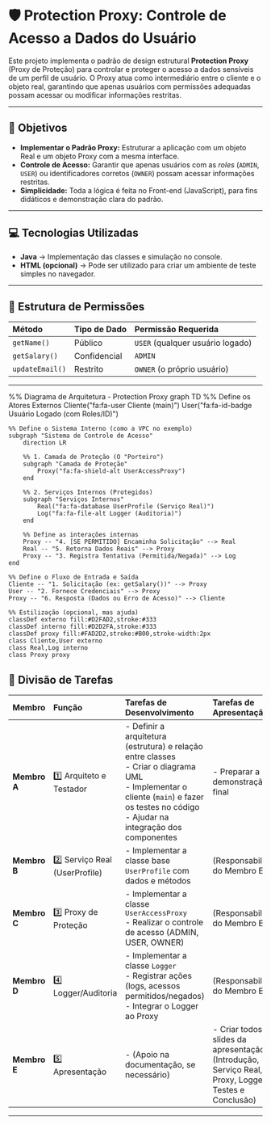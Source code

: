 # 🛡️ Protection Proxy: Controle de Acesso a Dados do Usuário

Este projeto implementa o padrão de design estrutural **Protection Proxy** (Proxy de Proteção) para controlar e proteger o acesso a dados sensíveis de um perfil de usuário.
O Proxy atua como intermediário entre o cliente e o objeto real, garantindo que apenas usuários com permissões adequadas possam acessar ou modificar informações restritas.

---

## 🎯 Objetivos

- **Implementar o Padrão Proxy:** Estruturar a aplicação com um objeto Real e um objeto Proxy com a mesma interface.
- **Controle de Acesso:** Garantir que apenas usuários com as *roles* (`ADMIN`, `USER`) ou identificadores corretos (`OWNER`) possam acessar informações restritas.
- **Simplicidade:** Toda a lógica é feita no Front-end (JavaScript), para fins didáticos e demonstração clara do padrão.

---

## 💻 Tecnologias Utilizadas

- **Java** → Implementação das classes e simulação no console.
- **HTML (opcional)** → Pode ser utilizado para criar um ambiente de teste simples no navegador.

---

## 🧩 Estrutura de Permissões

| Método | Tipo de Dado | Permissão Requerida |
| :--- | :--- | :--- |
| `getName()` | Público | `USER` (qualquer usuário logado) |
| `getSalary()` | Confidencial | `ADMIN` |
| `updateEmail()` | Restrito | `OWNER` (o próprio usuário) |

---
%% Diagrama de Arquitetura - Protection Proxy
graph TD
    %% Define os Atores Externos
    Cliente("fa:fa-user Cliente (main)")
    User("fa:fa-id-badge Usuário Logado (com Roles/ID)")

    %% Define o Sistema Interno (como a VPC no exemplo)
    subgraph "Sistema de Controle de Acesso"
        direction LR
        
        %% 1. Camada de Proteção (O "Porteiro")
        subgraph "Camada de Proteção"
            Proxy("fa:fa-shield-alt UserAccessProxy")
        end

        %% 2. Serviços Internos (Protegidos)
        subgraph "Serviços Internos"
            Real("fa:fa-database UserProfile (Serviço Real)")
            Log("fa:fa-file-alt Logger (Auditoria)")
        end
        
        %% Define as interações internas
        Proxy -- "4. [SE PERMITIDO] Encaminha Solicitação" --> Real
        Real -- "5. Retorna Dados Reais" --> Proxy
        Proxy -- "3. Registra Tentativa (Permitida/Negada)" --> Log
    end

    %% Define o Fluxo de Entrada e Saída
    Cliente -- "1. Solicitação (ex: getSalary())" --> Proxy
    User -- "2. Fornece Credenciais" --> Proxy
    Proxy -- "6. Resposta (Dados ou Erro de Acesso)" --> Cliente

    %% Estilização (opcional, mas ajuda)
    classDef externo fill:#D2FAD2,stroke:#333
    classDef interno fill:#D2D2FA,stroke:#333
    classDef proxy fill:#FAD2D2,stroke:#B00,stroke-width:2px
    class Cliente,User externo
    class Real,Log interno
    class Proxy proxy
## 🧩 Divisão de Tarefas

| Membro | Função | Tarefas de Desenvolvimento | Tarefas de Apresentação |
| :--- | :--- | :--- | :--- |
| **Membro A** | 1️⃣ Arquiteto e Testador | - Definir a arquitetura (estrutura) e relação entre classes <br>- Criar o diagrama UML <br>- Implementar o cliente (`main`) e fazer os testes no código <br>- Ajudar na integração dos componentes | - Preparar a demonstração final |
| **Membro B** | 2️⃣ Serviço Real (UserProfile) | - Implementar a classe base `UserProfile` com dados e métodos | (Responsabilidade do Membro E) |
| **Membro C** | 3️⃣ Proxy de Proteção | - Implementar a classe `UserAccessProxy` <br>- Realizar o controle de acesso (ADMIN, USER, OWNER) | (Responsabilidade do Membro E) |
| **Membro D** | 4️⃣ Logger/Auditoria | - Implementar a classe `Logger` <br>- Registrar ações (logs, acessos permitidos/negados) <br>- Integrar o Logger ao Proxy | (Responsabilidade do Membro E) |
| **Membro E** | 5️⃣ Apresentação | - (Apoio na documentação, se necessário) | - Criar todos os slides da apresentação (Introdução, Serviço Real, Proxy, Logger, Testes e Conclusão) |

---
